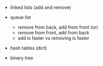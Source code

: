 - linked lists (add and remove)
- queue list
    - remove from back, add from front (or)
    - remove from front, add from back
    - add is faster vs removing is faster
    
- hash tables (dict)
- binary tree
